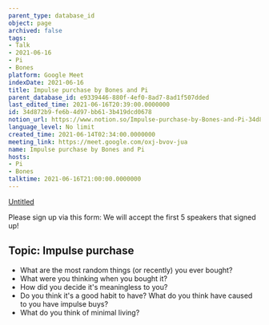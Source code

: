 ```yaml
---
parent_type: database_id
object: page
archived: false
tags:
- Talk
- 2021-06-16
- Pi
- Bones
platform: Google Meet
indexDate: 2021-06-16
title: Impulse purchase by Bones and Pi
parent_database_id: e9339446-880f-4ef0-8ad7-8ad1f507dded
last_edited_time: 2021-06-16T20:39:00.0000000
id: 34d872b9-fe6b-4d97-bb61-3b419dcd0678
notion_url: https://www.notion.so/Impulse-purchase-by-Bones-and-Pi-34d872b9fe6b4d97bb613b419dcd0678
language_level: No limit
created_time: 2021-06-14T02:34:00.0000000
meeting_link: https://meet.google.com/oxj-bvov-jua
name: Impulse purchase by Bones and Pi
hosts:
- Pi
- Bones
talktime: 2021-06-16T21:00:00.0000000
---
```


[Untitled](https://www.notion.so/cd877e06ad7149f69157f2c71bad5cca)   

Please sign up via this form:
We will accept the first  5 speakers  that signed up! 


## Topic: Impulse purchase

   - What are the most random things (or recently) you ever bought?
   - What were you thinking when you bought it?
   - How did you decide it's meaningless to you?
   - Do you think it's a good habit to have? What do you think have caused to you have impulse buys?
   - What do you think of minimal living?




